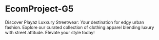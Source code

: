 # EcomProject-G5
Discover Playaz Luxxury Streetwear: Your destination for edgy urban fashion. Explore our curated collection of clothing apparel blending luxury with street attitude. Elevate your style today!
